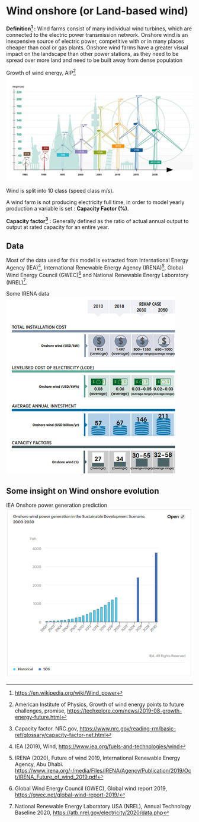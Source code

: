 # Wind onshore (or Land-based wind)

**Definition[^1] :**
Wind farms consist of many individual wind turbines, which are connected to the electric power transmission network. Onshore wind is an inexpensive source of electric power, competitive with or in many places cheaper than coal or gas plants. Onshore wind farms have a greater visual impact on the landscape than other power stations, as they need to be spread over more land and need to be built away from dense population

Growth of wind energy, AIP[^2]
![](growthofwind.jpg) 

Wind is split into 10 class (speed class m/s).

A wind farm is not producing electricity full time, in order to model yearly production a variable is set : **Capacity Factor (%)**.

**Capacity factor[^3] :** Generally defined as the ratio of actual annual output to output at rated capacity for an entire year.  

## Data     
Most of the data used for this model is extracted from International Energy Agency (IEA)[^4], 
International Renewable Energy Agency (IRENA)[^5], Global Wind Energy Council (GWEC)[^6] and National Renewable Energy Laboratory (NREL)[^7].   

Some IRENA data
![](irena-onshore.png) 
## Some insight on Wind onshore evolution
IEA Onshore power generation prediction
![](IEA-onshore-prediction.PNG) 

[^1]: https://en.wikipedia.org/wiki/Wind_power
[^2]: American Institute of Physics, Growth of wind energy points to future challenges, promise, https://techxplore.com/news/2019-08-growth-energy-future.html
[^3]: Capacity factor. NRC.gov, https://www.nrc.gov/reading-rm/basic-ref/glossary/capacity-factor-net.html
[^4]: IEA (2019), Wind, https://www.iea.org/fuels-and-technologies/wind
[^5]: IRENA (2020), Future of wind 2019, International Renewable Energy Agency, Abu Dhabi. https://www.irena.org/-/media/Files/IRENA/Agency/Publication/2019/Oct/IRENA_Future_of_wind_2019.pdf
[^6]: Global Wind Energy Council (GWEC), Global wind report 2019, https://gwec.net/global-wind-report-2019/
[^7]: National Renewable Energy Laboratory USA (NREL), Annual Technology Baseline 2020, https://atb.nrel.gov/electricity/2020/data.php